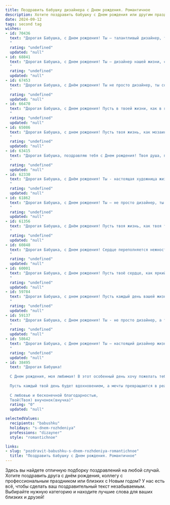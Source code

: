 ```yaml
---
title: Поздравить бабушку дизайнера c Днем рождения. Романтичное
description: Хотите поздравить бабушку c Днем рождения или другим праздником? Наш ИИ создаст незабываемое поздравление, а вы обязательно выделитесь среди других.  
date: 2024-09-12
tags: second tag
wishes:
- id: 70436
  text: "Дорогая Бабушка, с Днем рождения! Ты — талантливый дизайнер, твоё творчество — это воплощение красоты и вдохновения. Сегодня мы желаем тебе ярких красок жизни, волшебных идей и неугасимого огня в сердце!
  "
  rating: "undefined"
  updated: "null"
- id: 68841
  text: "Дорогая Бабушка, с Днем рождения! Ты – дизайнер нашей жизни, создающая уют и радость, как никто другой. Пусть твой талант всегда цветет, а вдохновение не иссякнет. В этот день желаю тебе бесконечного счастья, крепкого здоровья и любви, которая согревает тебя каждый день!
  "
  rating: "undefined"
  updated: "null"
- id: 67453
  text: "Дорогая Бабушка, с Днём рождения! Ты не просто дизайнер, ты создатель красоты и уюта, ты творишь волшебство своими руками. Желаю тебе вдохновения, которое никогда не иссякнет, и чтобы каждый день был полон ярких красок и радостных моментов!
  "
  rating: "undefined"
  updated: "null"
- id: 66470
  text: "Дорогая Бабушка, с Днем рождения! Пусть в твоей жизни, как в ярких творениях дизайнера, всегда царят гармония, красота и вдохновение. Пусть каждый день будет полон любви, тепла и радости, а твои мечты сбываются, словно волшебные краски на холсте.
  "
  rating: "undefined"
  updated: "null"
- id: 65086
  text: "Дорогая Бабушка, с днем рождения! Пусть твоя жизнь, как мозаика из ярких красок, будет полна красотой, любовью и радостью. Ты – талантливый дизайнер, создающий уют и гармонию вокруг себя. Желаю тебе вдохновения, новых творческих успехов и крепкого здоровья!
  "
  rating: "undefined"
  updated: "null"
- id: 63415
  text: "Дорогая Бабушка, поздравляю тебя с Днем рождения! Твоя душа, подобно твоим творениям, полна красоты и гармонии. Пусть каждый день будет полон вдохновения, ярких красок и радости! 💖
  "
  rating: "undefined"
  updated: "null"
- id: 62330
  text: "Дорогая Бабушка, с Днём рождения! Ты - настоящая художница жизни, создающая  красоту и гармонию во всём, что тебя окружает.  Твоя  творческая душа и талант дизайнера вдохновляют нас на создание собственных шедевров. Пусть каждый день будет наполнен яркими красками,  радостью и  любвию, как твои лучшие  работы!
  "
  rating: "undefined"
  updated: "null"
- id: 61862
  text: "Дорогая Бабушка, с Днем рождения! Ты – не просто дизайнер, ты – волшебница, которая творит красоту не только в своих работах, но и в нашей жизни. Пусть каждый день дарит тебе яркие краски вдохновения, а любовь близких станет твоим вечным источником радости.
  "
  rating: "undefined"
  updated: "null"
- id: 61356
  text: "Дорогая Бабушка, с Днём рождения! Пусть твоя жизнь, как твоя творческая душа, будет полна ярких красок, вдохновения и радостных моментов. Твоё мастерство дизайнера всегда восхищает, а твой талант — вдохновляет!
  "
  rating: "undefined"
  updated: "null"
- id: 60848
  text: "Дорогая Бабушка, с Днем рождения! Сердце переполняется нежностью и любовью, глядя на твою творческую душу, которая так ярко сияет в каждом твоем дизайне. Ты словно волшебница, преображающая мир вокруг себя, наполняя его красотой и гармонией. Желаю тебе  бесконечного вдохновения, ярких красок в жизни и неугасающей страсти к твоей любимой профессии!
  "
  rating: "undefined"
  updated: "null"
- id: 60001
  text: "Дорогая Бабушка, с Днем рождения! Пусть твоё сердце, как яркий акварельный пейзаж, всегда будет наполнено теплом и любовью, а жизнь, словно мозаика из ярких моментов, дарит только радость и вдохновение. Ты - невероятный дизайнер жизни, создающий вокруг себя красоту и уют. Пусть твоя творческая энергия никогда не иссякает, а вдохновение струится в твоих руках и сердце!
  "
  rating: "undefined"
  updated: "null"
- id: 59784
  text: "Дорогая Бабушка, с днем рождения! Пусть каждый день вашей жизни будет полон ярких красок и вдохновения, как ваши чудесные дизайнерские творения. Желаю вам крепкого здоровья, безграничной радости и всегда сияющей улыбки!
  "
  rating: "undefined"
  updated: "null"
- id: 59137
  text: "Дорогая Бабушка, с Днем рождения! Ты - не просто дизайнер, а творец красоты, которая украшает нашу жизнь своей изысканностью и душевностью. Пусть твой талант всегда будет источником вдохновения, а сердце - полно любви и счастья. 🎉💖
  "
  rating: "undefined"
  updated: "null"
- id: 58642
  text: "Дорогая Бабушка, с Днем рождения! Ты – настоящий дизайнер жизни,  твои идеи  - это яркие краски, а любовь –  искрящийся блеск.  Пусть каждый день будет полон вдохновения, а твои творения –  радостью для всех вокруг!
  "
  rating: "undefined"
  updated: "null"
- id: 38495
  text: "Дорогая Бабушка!
  
  С Днем рождения, моя любимая! В этот особенный день хочу пожелать тебе ярких красок жизни, как в твоих прекрасных творениях. Ты — настоящий художник, способный превращать обыденность в шедевр, и именно ты научила меня видеть красоту в каждом мгновении.
  
  Пусть каждый твой день будет вдохновением, а мечты превращаются в реальность. Желаю здоровья, счастья и неиссякаемого творческого полета. Ты — свет в моей жизни, и я горжусь, что у меня есть такая удивительная бабушка.
  
  С любовью и бесконечной благодарностью,
  Твой(Твоя) внучонок(внучка)"
  rating: "0"
  updated: "null"

selectedValues:
  recipients: "babushku"
  holidays: "s-dnem-rozhdeniya"
  professions: "dizayner"
  style: "romantichnoe"

links:
- slug: "pozdravit-babushku-s-dnem-rozhdeniya-romantichnoe"
  title: "Поздравить бабушку c Днем рождения. Романтичное"
---
```


Здесь вы найдете отличную подборку поздравлений на любой случай. 
Хотите поздравить друга с днём рождения, коллегу с профессиональным праздником или близких с Новым годом? У нас есть всё, чтобы сделать ваш поздравительный текст незабываемым. Выбирайте нужную категорию и находите лучшие слова для ваших близких и друзей!

